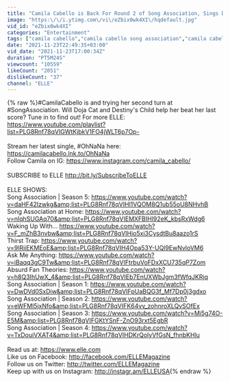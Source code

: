 ```yaml
---
title: "Camila Cabello is Back For Round 2 of Song Association, Sings Doja Cat & \"Don't Go Yet\" | ELLE"
image: "https:\/\/i.ytimg.com\/vi\/eZbix0wk4XI\/hqdefault.jpg"
vid_id: "eZbix0wk4XI"
categories: "Entertainment"
tags: ["camila cabello","camila cabello song association","camila cabello song association round 2"]
date: "2021-11-23T22:49:35+03:00"
vid_date: "2021-11-23T17:00:34Z"
duration: "PT5M24S"
viewcount: "10559"
likeCount: "2051"
dislikeCount: "37"
channel: "ELLE"
---
```

{% raw %}#CamilaCabello is and trying her second turn at #SongAssociation. Will Doja Cat and Destiny's Child help her beat her last score? Tune in to find out! For more ELLE: <a rel="nofollow" target="blank" href="https://www.youtube.com/playlist?list=PLG8Rnf78qVIGWtKjbkV1FO4jWLT6p7Op-">https://www.youtube.com/playlist?list=PLG8Rnf78qVIGWtKjbkV1FO4jWLT6p7Op-</a><br /><br />Stream her latest single, #OhNaNa here: <a rel="nofollow" target="blank" href="https://camilacabello.lnk.to/OhNaNa">https://camilacabello.lnk.to/OhNaNa</a><br />Follow Camila on IG: <a rel="nofollow" target="blank" href="https://www.instagram.com/camila_cabello/">https://www.instagram.com/camila_cabello/</a><br /><br />SUBSCRIBE to ELLE <a rel="nofollow" target="blank" href="http://bit.ly/SubscribeToELLE">http://bit.ly/SubscribeToELLE</a><br /> <br />ELLE SHOWS:<br />Song Association | Season 5: <a rel="nofollow" target="blank" href="https://www.youtube.com/watch?v=daHF42Izwkg&amp;list=PLG8Rnf78qVIHl1VQOM8Q1ub55oU8NHvhB">https://www.youtube.com/watch?v=daHF42Izwkg&amp;list=PLG8Rnf78qVIHl1VQOM8Q1ub55oU8NHvhB</a><br />Song Association at Home: <a rel="nofollow" target="blank" href="https://www.youtube.com/watch?v=nlqhSUGAq70&amp;list=PLG8Rnf78qVIEMXFBIHl92eK_kbsRxWdg6">https://www.youtube.com/watch?v=nlqhSUGAq70&amp;list=PLG8Rnf78qVIEMXFBIHl92eK_kbsRxWdg6</a><br />Waking Up With… <a rel="nofollow" target="blank" href="https://www.youtube.com/watch?v=F_mZhB3nvbw&amp;list=PLG8Rnf78qVIHio5xi3CysdtBu8aazo1rS">https://www.youtube.com/watch?v=F_mZhB3nvbw&amp;list=PLG8Rnf78qVIHio5xi3CysdtBu8aazo1rS</a><br />Thirst Trap: <a rel="nofollow" target="blank" href="https://www.youtube.com/watch?v=9lRiiEKMEoE&amp;list=PLG8Rnf78qVIH4Opa53Y-UQl9EwNvloVM6">https://www.youtube.com/watch?v=9lRiiEKMEoE&amp;list=PLG8Rnf78qVIH4Opa53Y-UQl9EwNvloVM6</a><br />Ask Me Anything: <a rel="nofollow" target="blank" href="https://www.youtube.com/watch?v=iBaqq3gC9Tw&amp;list=PLG8Rnf78qVIFtrbuVoFDxXCU735qP7Zom">https://www.youtube.com/watch?v=iBaqq3gC9Tw&amp;list=PLG8Rnf78qVIFtrbuVoFDxXCU735qP7Zom</a><br />Absurd Fan Theories: <a rel="nofollow" target="blank" href="https://www.youtube.com/watch?v=h8Q3IhUwX_4&amp;list=PLG8Rnf78qVIEb7EnUXWbJgm3fWfqJKRjq">https://www.youtube.com/watch?v=h8Q3IhUwX_4&amp;list=PLG8Rnf78qVIEb7EnUXWbJgm3fWfqJKRjq</a><br />Song Association | Season 1: <a rel="nofollow" target="blank" href="https://www.youtube.com/watch?v=DwDVd0SxDiw&amp;list=PLG8Rnf78qVIFpUaBQG3f_Mf7Dp0j3gdxo">https://www.youtube.com/watch?v=DwDVd0SxDiw&amp;list=PLG8Rnf78qVIFpUaBQG3f_Mf7Dp0j3gdxo</a><br />Song Association | Season 2: <a rel="nofollow" target="blank" href="https://www.youtube.com/watch?v=eWFMl5jxNfo&amp;list=PLG8Rnf78qVIFK64vv_zohnroXLQvSOfEx">https://www.youtube.com/watch?v=eWFMl5jxNfo&amp;list=PLG8Rnf78qVIFK64vv_zohnroXLQvSOfEx</a><br />Song Association | Season 3: <a rel="nofollow" target="blank" href="https://www.youtube.com/watch?v=Mi5g74O-E5M&amp;list=PLG8Rnf78qVIFGKtYSnF-ZnO93rxt5EgbR">https://www.youtube.com/watch?v=Mi5g74O-E5M&amp;list=PLG8Rnf78qVIFGKtYSnF-ZnO93rxt5EgbR</a><br />Song Association | Season 4: <a rel="nofollow" target="blank" href="https://www.youtube.com/watch?v=TxDouiVXAT4&amp;list=PLG8Rnf78qVIHDKrQolyVfGsN_fhnbKHlu">https://www.youtube.com/watch?v=TxDouiVXAT4&amp;list=PLG8Rnf78qVIHDKrQolyVfGsN_fhnbKHlu</a><br /> <br />Read us at: <a rel="nofollow" target="blank" href="https://www.elle.com">https://www.elle.com</a><br />Like us on Facebook: <a rel="nofollow" target="blank" href="http://facebook.com/ELLEMagazine">http://facebook.com/ELLEMagazine</a>  <br />Follow us on Twitter: <a rel="nofollow" target="blank" href="http://twitter.com/ELLEMagazine">http://twitter.com/ELLEMagazine</a>  <br />Keep up with us on Instagram: <a rel="nofollow" target="blank" href="http://instagr.am/ELLEUSA">http://instagr.am/ELLEUSA</a>{% endraw %}
